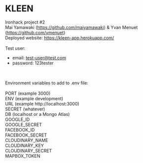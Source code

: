 # KLEEN
Ironhack project #2
<br>
Mai Yamawaki (https://github.com/maiyamawaki) & Yvan Menuet (https://github.com/ymenuet)<br>
Deployed website: https://kleen-app.herokuapp.com/
<br>
<br>
Test user:
- email: test-user@test.com
- password: 123tester
<br>
<br>
Environment variables to add to .env file:
<br>
<br>
PORT (example 3000)<br>
ENV (example development)<br>
URL (example http://localhost:3000)<br>
SECRET (whatever)<br>
DB (localhost or a Mongo Atlas)<br>
GOOGLE_ID<br>
GOOGLE_SECRET<br>
FACEBOOK_ID<br>
FACEBOOK_SECRET<br>
CLOUDINARY_NAME<br>
CLOUDINARY_KEY<br>
CLOUDINARY_SECRET<br>
MAPBOX_TOKEN<br>
